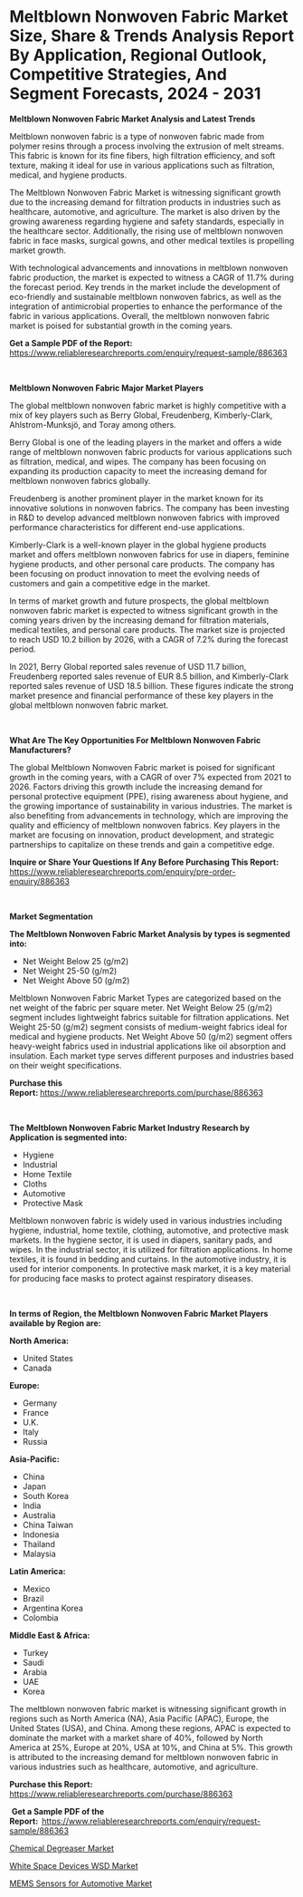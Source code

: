 <p><h1>Meltblown Nonwoven Fabric Market Size, Share & Trends Analysis Report By Application, Regional Outlook, Competitive Strategies, And Segment Forecasts, 2024 - 2031</h1></p><p><strong>Meltblown Nonwoven Fabric Market Analysis and Latest Trends</strong></p>
<p><p>Meltblown nonwoven fabric is a type of nonwoven fabric made from polymer resins through a process involving the extrusion of melt streams. This fabric is known for its fine fibers, high filtration efficiency, and soft texture, making it ideal for use in various applications such as filtration, medical, and hygiene products.</p><p>The Meltblown Nonwoven Fabric Market is witnessing significant growth due to the increasing demand for filtration products in industries such as healthcare, automotive, and agriculture. The market is also driven by the growing awareness regarding hygiene and safety standards, especially in the healthcare sector. Additionally, the rising use of meltblown nonwoven fabric in face masks, surgical gowns, and other medical textiles is propelling market growth.</p><p>With technological advancements and innovations in meltblown nonwoven fabric production, the market is expected to witness a CAGR of 11.7% during the forecast period. Key trends in the market include the development of eco-friendly and sustainable meltblown nonwoven fabrics, as well as the integration of antimicrobial properties to enhance the performance of the fabric in various applications. Overall, the meltblown nonwoven fabric market is poised for substantial growth in the coming years.</p></p>
<p><strong>Get a Sample PDF of the Report:&nbsp;</strong> <a href="https://www.reliableresearchreports.com/enquiry/request-sample/886363">https://www.reliableresearchreports.com/enquiry/request-sample/886363</a></p>
<p>&nbsp;</p>
<p><strong>Meltblown Nonwoven Fabric Major Market Players</strong></p>
<p><p>The global meltblown nonwoven fabric market is highly competitive with a mix of key players such as Berry Global, Freudenberg, Kimberly-Clark, Ahlstrom-Munksjö, and Toray among others.</p><p>Berry Global is one of the leading players in the market and offers a wide range of meltblown nonwoven fabric products for various applications such as filtration, medical, and wipes. The company has been focusing on expanding its production capacity to meet the increasing demand for meltblown nonwoven fabrics globally.</p><p>Freudenberg is another prominent player in the market known for its innovative solutions in nonwoven fabrics. The company has been investing in R&D to develop advanced meltblown nonwoven fabrics with improved performance characteristics for different end-use applications.</p><p>Kimberly-Clark is a well-known player in the global hygiene products market and offers meltblown nonwoven fabrics for use in diapers, feminine hygiene products, and other personal care products. The company has been focusing on product innovation to meet the evolving needs of customers and gain a competitive edge in the market.</p><p>In terms of market growth and future prospects, the global meltblown nonwoven fabric market is expected to witness significant growth in the coming years driven by the increasing demand for filtration materials, medical textiles, and personal care products. The market size is projected to reach USD 10.2 billion by 2026, with a CAGR of 7.2% during the forecast period.</p><p>In 2021, Berry Global reported sales revenue of USD 11.7 billion, Freudenberg reported sales revenue of EUR 8.5 billion, and Kimberly-Clark reported sales revenue of USD 18.5 billion. These figures indicate the strong market presence and financial performance of these key players in the global meltblown nonwoven fabric market.</p></p>
<p>&nbsp;</p>
<p><strong>What Are The Key Opportunities For Meltblown Nonwoven Fabric Manufacturers?</strong></p>
<p><p>The global Meltblown Nonwoven Fabric market is poised for significant growth in the coming years, with a CAGR of over 7% expected from 2021 to 2026. Factors driving this growth include the increasing demand for personal protective equipment (PPE), rising awareness about hygiene, and the growing importance of sustainability in various industries. The market is also benefiting from advancements in technology, which are improving the quality and efficiency of meltblown nonwoven fabrics. Key players in the market are focusing on innovation, product development, and strategic partnerships to capitalize on these trends and gain a competitive edge.</p></p>
<p><strong>Inquire or Share Your Questions If Any Before Purchasing This Report:</strong> <a href="https://www.reliableresearchreports.com/enquiry/pre-order-enquiry/886363">https://www.reliableresearchreports.com/enquiry/pre-order-enquiry/886363</a></p>
<p>&nbsp;</p>
<p><strong>Market Segmentation</strong></p>
<p><strong>The Meltblown Nonwoven Fabric Market Analysis by types is segmented into:</strong></p>
<p><ul><li>Net Weight Below 25 (g/m2)</li><li>Net Weight 25-50 (g/m2)</li><li>Net Weight Above 50 (g/m2)</li></ul></p>
<p><p>Meltblown Nonwoven Fabric Market Types are categorized based on the net weight of the fabric per square meter. Net Weight Below 25 (g/m2) segment includes lightweight fabrics suitable for filtration applications. Net Weight 25-50 (g/m2) segment consists of medium-weight fabrics ideal for medical and hygiene products. Net Weight Above 50 (g/m2) segment offers heavy-weight fabrics used in industrial applications like oil absorption and insulation. Each market type serves different purposes and industries based on their weight specifications.</p></p>
<p><strong>Purchase this Report:&nbsp;</strong><a href="https://www.reliableresearchreports.com/purchase/886363">https://www.reliableresearchreports.com/purchase/886363</a></p>
<p>&nbsp;</p>
<p><strong>The Meltblown Nonwoven Fabric Market Industry Research by Application is segmented into:</strong></p>
<p><ul><li>Hygiene</li><li>Industrial</li><li>Home Textile</li><li>Cloths</li><li>Automotive</li><li>Protective Mask</li></ul></p>
<p><p>Meltblown nonwoven fabric is widely used in various industries including hygiene, industrial, home textile, clothing, automotive, and protective mask markets. In the hygiene sector, it is used in diapers, sanitary pads, and wipes. In the industrial sector, it is utilized for filtration applications. In home textiles, it is found in bedding and curtains. In the automotive industry, it is used for interior components. In protective mask market, it is a key material for producing face masks to protect against respiratory diseases.</p></p>
<p>&nbsp;</p>
<p><strong>In terms of Region, the Meltblown Nonwoven Fabric Market Players available by Region are:</strong></p>
<p>
    <p> <strong> North America: </strong>
        <ul>
            <li>United States</li>
            <li>Canada</li>
        </ul>
        </p> 
    <p> <strong> Europe: </strong>
        <ul>
            <li>Germany</li>
            <li>France</li>
            <li>U.K.</li>
            <li>Italy</li>
            <li>Russia</li>
        </ul>
        </p> 
    <p> <strong> Asia-Pacific: </strong>
        <ul>
            <li>China</li>
            <li>Japan</li>
            <li>South Korea</li>
            <li>India</li>
            <li>Australia</li>
            <li>China Taiwan</li>
            <li>Indonesia</li>
            <li>Thailand</li>
            <li>Malaysia</li>
        </ul>
        </p> 
    <p> <strong> Latin America: </strong>
        <ul>
            <li>Mexico</li>
            <li>Brazil</li>
            <li>Argentina Korea</li>
            <li>Colombia</li>
        </ul>
        </p> 
    <p> <strong> Middle East & Africa: </strong>
        <ul>
            <li>Turkey</li>
            <li>Saudi</li>
            <li>Arabia</li>
            <li>UAE</li>
            <li>Korea</li>
        </ul>
    </p>
    </p>
<p><p>The meltblown nonwoven fabric market is witnessing significant growth in regions such as North America (NA), Asia Pacific (APAC), Europe, the United States (USA), and China. Among these regions, APAC is expected to dominate the market with a market share of 40%, followed by North America at 25%, Europe at 20%, USA at 10%, and China at 5%. This growth is attributed to the increasing demand for meltblown nonwoven fabric in various industries such as healthcare, automotive, and agriculture.</p></p>
<p><strong>Purchase this Report: </strong><a href="https://www.reliableresearchreports.com/purchase/886363">https://www.reliableresearchreports.com/purchase/886363</a></p>
<p>&nbsp;<strong>Get a Sample PDF of the Report:&nbsp;&nbsp;</strong><a href="https://www.reliableresearchreports.com/enquiry/request-sample/886363">https://www.reliableresearchreports.com/enquiry/request-sample/886363</a></p>
<p><strong></strong></p>
<p><p><a href="https://github.com/moyahfrancoestellec51j635wcx/Market-Research-Report-List-1/blob/main/chemical-degreaser-market.md">Chemical Degreaser Market</a></p><p><a href="https://view.publitas.com/reportprime-1/white-space-devices-wsd-market-size-share-trends-analysis-report-by-material-by-type-by-end-user-by-region-and-segment-forecasts-2023-2030/">White Space Devices WSD Market</a></p><p><a href="https://view.publitas.com/reportprime-1/mems-sensors-for-automotive-market-size-2023-2030-global-industrial-analysis-key-geographical-regions-market-share-top-key-players-product-types-and-forecast-research-report/">MEMS Sensors for Automotive Market</a></p></p>